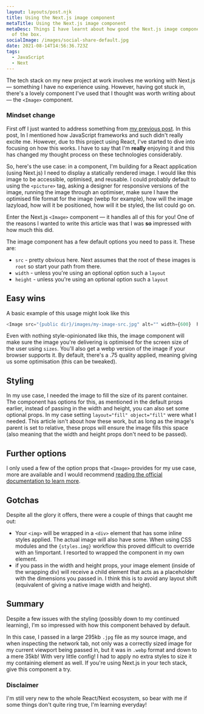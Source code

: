 ```yaml
---
layout: layouts/post.njk
title: Using the Next.js image component
metaTitle: Using the Next.js image component
metaDesc: Things I have learnt about how good the Next.js image component is out
  of the box.
socialImage: /images/social-share-default.jpg
date: 2021-08-14T14:56:36.723Z
tags:
  - JavaScript
  - Next
---
```

The tech stack on my new project at work involves me working with Next.js — something I have no experience using. However, having got stuck in, there's a lovely component I've used that I thought was worth writing about — the `<Image>` component.

<div class="post-note"><h3>Mindset change</h3><p>First off I just wanted to address something from <a href="">my previous post</a>. In this post, In I mentioned how JavaScript frameworks and such didn't really excite me. However, due to this project using React, I've started to dive into focusing on how this works. I have to say that I'm <strong>really</strong> enjoying it and this has changed my thought process on these technologies considerably.</p></div>

So, here's the use case: in a component, I'm building for a React application (using Next.js) I need to display a statically rendered image. I would like this image to be accessible, optimised, and reusable. I could probably default to using the `<picture>` tag, asking a designer for responsive versions of the image, running the image through an optimiser, make sure I have the optimised file format for the image (webp for example), how will the image lazyload, how will it be positioned, how will it be styled, the list could go on.

Enter the Next.js `<Image>` component — it handles all of this for you! One of the reasons I wanted to write this article was that I was <strong>so</strong> impressed with how much this did.

The image component has a few default options you need to pass it. These are:

* `src` - pretty obvious here. Next assumes that the root of these images is `root` so start your path from there.
* `width` - unless you're using an optional option such a `layout`
* `height` - unless you're using an optional option such a `layout`

## Easy wins

A basic example of this usage might look like this

```javascript
<Image src="{public dir}/images/my-image-src.jpg" alt="" width={600}  height={300} />
```

Even with nothing style-opinionated like this, the image component will make sure the image you're delivering is optimised for the screen size of the user using `sizes`. You'll also get a webp version of the image if your browser supports it. By default, there's a .75 quality applied, meaning giving us some optimisation (this can be tweaked).

## Styling

In my use case, I needed the image to fill the size of its parent container. The component has options for this, as mentioned in the default props earlier, instead of passing in the width and height, you can also set some optional props. In my case setting `layout="fill" object="fill"` were what I needed. This article isn't about how these work, but as long as the image's parent is set to relative, these props will ensure the image fills this space (also meaning that the width and height props don't need to be passed).

## Further options

I only used a few of the option props that `<Image>` provides for my use case, more are available and I would recommend [reading the official documentation to learn more](https://nextjs.org/docs/api-reference/next/image).

## Gotchas

Despite all the glory it offers, there were a couple of things that caught me out:

* Your `<img>` will be wrapped in a `<div>` element that has some inline styles applied. The actual image will also have some. When using CSS modules and the `{styles.img}` workflow this proved difficult to override with an !important. I resorted to wrapped the component in my own element.
* if you pass in the width and height props, your image element (inside of the wrapping div) will receive a child element that acts as a placeholder with the dimensions you passed in. I think this is to avoid any layout shift (equivalent of giving a native image width and height).

## Summary

Despite a few issues with the styling (possibly down to my continued learning), I'm so impressed with how this component behaved by default.

In this case, I passed in a large 295kb `.jpg` file as my source image, and when inspecting the network tab, not only was a correctly sized image for my current viewport being passed in, but it was in `.webp` format and down to a mere 35kb! With very little config! I had to apply no extra styles to size it my containing element as well. If you're using Next.js in your tech stack, give this component a try.



<div class="post-note"><h3>Disclaimer</h3><p>I'm still very new to the whole React/Next ecosystem, so bear with me if some things don't quite ring true, I'm learning everyday!</p></div>